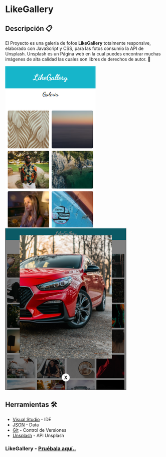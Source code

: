# LikeGallery

## Descripción 📋


El Proyecto es una galería de fofos **LikeGallery** totalmente responsive,  elaborado con JavaScript y CSS, para las fotos consumio la API de Unsplash.
Unsplash es un Página web en la cual puedes encontrar muchas imágenes de alta calidad las cuales son libres de derechos de autor. 🎉

![](img/likegalleryc.PNG)
![](img/likegalleryc1.PNG)



## Herramientas 🛠️

* [Visual Studio](https://visualstudio.microsoft.com/es/) - IDE
* [JSON](https://www.ibm.com/docs/es/baw/20.x?topic=formats-javascript-object-notation-json-format) - Data
* [Git](https://git-scm.com/) - Control de Versiones
* [Unsplash](https://unsplash.com/) - API Unsplash

### LikeGallery - [Pruébala aquí..](https://likegallery.netlify.app/)

